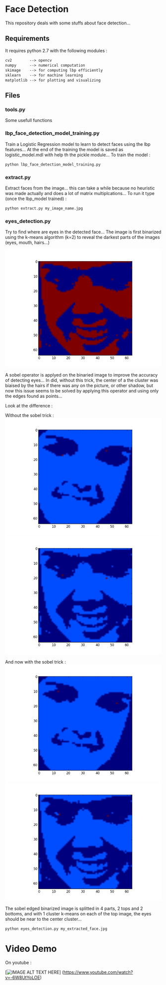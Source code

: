 # Face Detection

This repository deals with some stuffs about face detection...

## Requirements

It requires python 2.7 with the following modules :

```
cv2        --> opencv
numpy      --> numerical computation
skimage    --> for computing lbp efficiently
sklearn    --> for machine learning
matplotlib --> for plotting and visualizing
```

## Files

### tools.py

Some usefull functions

### lbp_face_detection_model_training.py

Train a Logistic Regression model to learn to detect faces using the lbp features...
At the end of the training the model is saved as logistic_model.mdl with help th the pickle module...
To train the model :
```bash
python lbp_face_detection_model_training.py
```

### extract.py

Extract faces from the image... this can take a while because no heuristic was made actually and does a lot of matrix multiplcations...
To run it type (once the lbp_model trained) : 
```bash
python extract.py my_image_name.jpg
```

### eyes_detection.py

Try to find where are eyes in the detected face...
The image is first binarized using the k-means algorithm (k=2) to reveal the darkest parts of the images (eyes, mouth, hairs...)

![binarized image using kmean](img/k_mean_2k.png "binarized image using k-means")

A sobel operator is applyed on the binaried image to improve the accuracy of detecting eyes... In did, without this trick, the center of a the cluster was biaised by the hairs if there was any on the picture, or other shadow, but now this issue seems to be solved by applying this operator and using only the edges found as points...

Look at the difference :

Without the sobel trick :
![without sobel operator](img/eyes_center_with_binarized_image.png "without sobel operator")
![without sobel operator 2](img/without_sobel.png "without sobel")

And now with the sobel trick :
![with sobel operator trick](img/eyes_center_with_sobel_on_binarized_image.png "with the sobel operato trick")
![with sobel operator trick 2](img/with_sobel.png "with the sobel trick")

The sobel edged binarized image is splitted in 4 parts, 2 tops and 2 bottoms, and with 1 cluster k-means on each of the top image, the eyes should be near to the center cluster...

```bash
python eyes_detection.py my_extracted_face.jpg
```

# Video Demo
On youtube :

[![IMAGE ALT TEXT HERE](https://img.youtube.com/vi/-6W8UtYoLOE/0.jpg)]
(https://www.youtube.com/watch?v=-6W8UtYoLOE)


